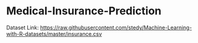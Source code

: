 # Medical-Insurance-Prediction

Dataset Link: https://raw.githubusercontent.com/stedy/Machine-Learning-with-R-datasets/master/insurance.csv
